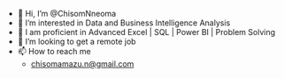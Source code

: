 - 👋 Hi, I’m @ChisomNneoma
- 👀 I’m interested in Data and Business Intelligence Analysis
- 🌱 I am proficient in Advanced Excel | SQL | Power BI | Problem Solving 
- 💞️ I’m looking to get a remote job
- 📫 How to reach me
   - chisomamazu.n@gmail.com

